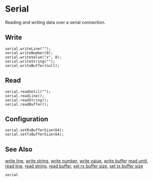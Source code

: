 # Serial

Reading and writing data over a serial connection.

## Write

```cards
serial.writeLine("");
serial.writeNumber(0);
serial.writeValue("x", 0);
serial.writeString("");
serial.writeBuffer(null);
```

## Read

```cards
serial.readUntil("");
serial.readLine();
serial.readString();
serial.readBuffer();
```

## Configuration

```cards
serial.setRxBufferSize(64);
serial.setTxBufferSize(64);
```

## See Also

[write line](/reference/serial/write-line),
[write string](/reference/serial/write-string),
[write number](/reference/serial/write-number),
[write value](/reference/serial/write-value),
[write buffer](/reference/serial/write-buffer)
[read until](/reference/serial/read-until),
[read line](/reference/serial/read-line),
[read string](/reference/serial/read-string),
[read buffer](/reference/serial/read-buffer),
[set rx buffer size](/reference/serial/set-rx-buffer-size),
[set tx buffer size](/reference/serial/set-tx-buffer-size)

```package
serial
```